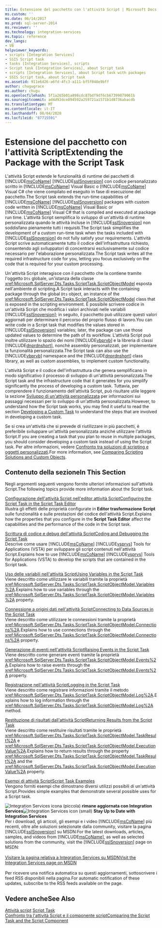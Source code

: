 ```yaml
---
title: Estensione del pacchetto con l'attività Script | Microsoft Docs
ms.custom: ''
ms.date: 06/14/2017
ms.prod: sql-server-2014
ms.reviewer: ''
ms.technology: integration-services
ms.topic: reference
dev_langs:
- VB
helpviewer_keywords:
- scripts [Integration Services]
- SSIS Script task
- tasks [Integration Services], scripts
- Script task [Integration Services], about Script task
- scripts [Integration Services], about Script task with packages
- SSIS Script task, about Script task
ms.assetid: 911e6d26-a6fd-4fc3-a111-bf5f048e9bff
author: chugugrace
ms.author: chugu
ms.openlocfilehash: 5f1a265b01a898cdc87bdf9df6cb67399879061b
ms.sourcegitcommit: ad4d92dce894592a259721a1571b1d8736abacdb
ms.translationtype: MT
ms.contentlocale: it-IT
ms.lasthandoff: 08/04/2020
ms.locfileid: "87715591"
---
```

# <a name="extending-the-package-with-the-script-task"></a><span data-ttu-id="57dff-102">Estensione del pacchetto con l'attività Script</span><span class="sxs-lookup"><span data-stu-id="57dff-102">Extending the Package with the Script Task</span></span>
  <span data-ttu-id="57dff-103">L'attività Script estende le funzionalità di runtime dei pacchetti di [!INCLUDE[msCoName](../../../includes/msconame-md.md)] [!INCLUDE[ssISnoversion](../../../includes/ssisnoversion-md.md)] con codice personalizzato scritto in [!INCLUDE[msCoName](../../../includes/msconame-md.md)] Visual Basic o [!INCLUDE[msCoName](../../../includes/msconame-md.md)] Visual C# che viene compilato ed eseguito in fase di esecuzione del pacchetto.</span><span class="sxs-lookup"><span data-stu-id="57dff-103">The Script task extends the run-time capabilities of [!INCLUDE[msCoName](../../../includes/msconame-md.md)] [!INCLUDE[ssISnoversion](../../../includes/ssisnoversion-md.md)] packages with custom code written in [!INCLUDE[msCoName](../../../includes/msconame-md.md)] Visual Basic or [!INCLUDE[msCoName](../../../includes/msconame-md.md)] Visual C# that is compiled and executed at package run time.</span></span> <span data-ttu-id="57dff-104">L'attività Script semplifica lo sviluppo di un'attività di runtime personalizzata quando le attività incluse in [!INCLUDE[ssISnoversion](../../../includes/ssisnoversion-md.md)] non soddisfano pienamente tutti i requisiti.</span><span class="sxs-lookup"><span data-stu-id="57dff-104">The Script task simplifies the development of a custom run-time task when the tasks included with [!INCLUDE[ssISnoversion](../../../includes/ssisnoversion-md.md)] do not fully satisfy your requirements.</span></span> <span data-ttu-id="57dff-105">L'attività Script scrive automaticamente tutto il codice dell'infrastruttura richiesto, consentendo agli sviluppatori di concentrarsi esclusivamente sul codice necessario per l'elaborazione personalizzata.</span><span class="sxs-lookup"><span data-stu-id="57dff-105">The Script task writes all the required infrastructure code for you, letting you focus exclusively on the code that is required for your custom processing.</span></span>  
  
 <span data-ttu-id="57dff-106">Un'attività Script interagisce con il pacchetto che la contiene tramite l'oggetto `Dts` globale, un'istanza della classe <xref:Microsoft.SqlServer.Dts.Tasks.ScriptTask.ScriptObjectModel> esposta nell'ambiente di scripting.</span><span class="sxs-lookup"><span data-stu-id="57dff-106">A Script task interacts with the containing package through the global `Dts` object, an instance of the <xref:Microsoft.SqlServer.Dts.Tasks.ScriptTask.ScriptObjectModel> class that is exposed in the scripting environment.</span></span> <span data-ttu-id="57dff-107">È possibile scrivere codice in un'attività Script che modifica i valori archiviati nelle variabili [!INCLUDE[ssISnoversion](../../../includes/ssisnoversion-md.md)]; in seguito, il pacchetto può utilizzare questi valori aggiornati per determinare il percorso del proprio flusso di lavoro.</span><span class="sxs-lookup"><span data-stu-id="57dff-107">You can write code in a Script task that modifies the values stored in [!INCLUDE[ssISnoversion](../../../includes/ssisnoversion-md.md)] variables; later, the package can use those updated values to determine the path of its workflow.</span></span> <span data-ttu-id="57dff-108">L'attività Script può inoltre utilizzare lo spazio dei nomi [!INCLUDE[vbprvb](../../../includes/vbprvb-md.md)] e la libreria di classi [!INCLUDE[dnprdnshort](../../../includes/dnprdnshort-md.md)], nonché assembly personalizzati, per implementare la funzionalità personalizzata.</span><span class="sxs-lookup"><span data-stu-id="57dff-108">The Script task can also use the [!INCLUDE[vbprvb](../../../includes/vbprvb-md.md)] namespace and the [!INCLUDE[dnprdnshort](../../../includes/dnprdnshort-md.md)] class library, as well as custom assemblies, to implement custom functionality.</span></span>  
  
 <span data-ttu-id="57dff-109">L'attività Script e il codice dell'infrastruttura che genera semplificano in modo significativo il processo di sviluppo di un'attività personalizzata.</span><span class="sxs-lookup"><span data-stu-id="57dff-109">The Script task and the infrastructure code that it generates for you simplify significantly the process of developing a custom task.</span></span> <span data-ttu-id="57dff-110">Tuttavia, per comprendere il funzionamento dell'attività Script, può risultare utile leggere la sezione [Sviluppo di un'attività personalizzata](../../extending-packages-custom-objects/task/developing-a-custom-task.md) per informazioni sui passaggi necessari per lo sviluppo di un'attività personalizzata.</span><span class="sxs-lookup"><span data-stu-id="57dff-110">However, to understand how the Script task works, you may find it useful to read the section [Developing a Custom Task](../../extending-packages-custom-objects/task/developing-a-custom-task.md) to understand the steps that are involved in developing a custom task.</span></span>  
  
 <span data-ttu-id="57dff-111">Se si crea un'attività che si prevede di riutilizzare in più pacchetti, è preferibile sviluppare un'attività personalizzata anziché utilizzare l'attività Script.</span><span class="sxs-lookup"><span data-stu-id="57dff-111">If you are creating a task that you plan to reuse in multiple packages, you should consider developing a custom task instead of using the Script task.</span></span> <span data-ttu-id="57dff-112">Per altre informazioni, vedere [Confronto tra soluzioni di scripting e oggetti personalizzati](../comparing-scripting-solutions-and-custom-objects.md).</span><span class="sxs-lookup"><span data-stu-id="57dff-112">For more information, see [Comparing Scripting Solutions and Custom Objects](../comparing-scripting-solutions-and-custom-objects.md).</span></span>  
  
## <a name="in-this-section"></a><span data-ttu-id="57dff-113">Contenuto della sezione</span><span class="sxs-lookup"><span data-stu-id="57dff-113">In This Section</span></span>  
 <span data-ttu-id="57dff-114">Negli argomenti seguenti vengono fornite ulteriori informazioni sull'attività Script.</span><span class="sxs-lookup"><span data-stu-id="57dff-114">The following topics provide more information about the Script task.</span></span>  
  
 [<span data-ttu-id="57dff-115">Configurazione dell'attività Script nell'editor attività Script</span><span class="sxs-lookup"><span data-stu-id="57dff-115">Configuring the Script Task in the Script Task Editor</span></span>](configuring-the-script-task-in-the-script-task-editor.md)  
 <span data-ttu-id="57dff-116">Illustra gli effetti delle proprietà configurate in **Editor trasformazione Script** sulle funzionalità e sulle prestazioni del codice dell'attività Script.</span><span class="sxs-lookup"><span data-stu-id="57dff-116">Explains how the properties that you configure in the **Script Task Editor** affect the capabilities and the performance of the code in the Script task.</span></span>  
  
 [<span data-ttu-id="57dff-117">Scrittura di codice e debug dell'attività Script</span><span class="sxs-lookup"><span data-stu-id="57dff-117">Coding and Debugging the Script Task</span></span>](../../control-flow/script-task.md)  
 <span data-ttu-id="57dff-118">Descrive come usare [!INCLUDE[msCoName](../../../includes/msconame-md.md)] [!INCLUDE[vsprvs](../../../includes/vsprvs-md.md)] Tools for Applications (VSTA) per sviluppare gli script contenuti nell'attività Script.</span><span class="sxs-lookup"><span data-stu-id="57dff-118">Explains how to use [!INCLUDE[msCoName](../../../includes/msconame-md.md)] [!INCLUDE[vsprvs](../../../includes/vsprvs-md.md)] Tools for Applications (VSTA) to develop the scripts that are contained in the Script task.</span></span>  
  
 [<span data-ttu-id="57dff-119">Uso delle variabili nell'attività Script</span><span class="sxs-lookup"><span data-stu-id="57dff-119">Using Variables in the Script Task</span></span>](using-variables-in-the-script-task.md)  
 <span data-ttu-id="57dff-120">Viene descritto come utilizzare le variabili tramite la proprietà <xref:Microsoft.SqlServer.Dts.Tasks.ScriptTask.ScriptObjectModel.Variables%2A>.</span><span class="sxs-lookup"><span data-stu-id="57dff-120">Explains how to use variables through the <xref:Microsoft.SqlServer.Dts.Tasks.ScriptTask.ScriptObjectModel.Variables%2A> property.</span></span>  
  
 [<span data-ttu-id="57dff-121">Connessione a origini dati nell'attività Script</span><span class="sxs-lookup"><span data-stu-id="57dff-121">Connecting to Data Sources in the Script Task</span></span>](connecting-to-data-sources-in-the-script-task.md)  
 <span data-ttu-id="57dff-122">Viene descritto come utilizzare le connessioni tramite la proprietà <xref:Microsoft.SqlServer.Dts.Tasks.ScriptTask.ScriptObjectModel.Connections%2A>.</span><span class="sxs-lookup"><span data-stu-id="57dff-122">Explains how to use connections through the <xref:Microsoft.SqlServer.Dts.Tasks.ScriptTask.ScriptObjectModel.Connections%2A> property.</span></span>  
  
 [<span data-ttu-id="57dff-123">Generazione di eventi nell'attività Script</span><span class="sxs-lookup"><span data-stu-id="57dff-123">Raising Events in the Script Task</span></span>](raising-events-in-the-script-task.md)  
 <span data-ttu-id="57dff-124">Viene descritto come generare eventi tramite la proprietà <xref:Microsoft.SqlServer.Dts.Tasks.ScriptTask.ScriptObjectModel.Events%2A>.</span><span class="sxs-lookup"><span data-stu-id="57dff-124">Explains how to raise events through the <xref:Microsoft.SqlServer.Dts.Tasks.ScriptTask.ScriptObjectModel.Events%2A> property.</span></span>  
  
 [<span data-ttu-id="57dff-125">Registrazione nell'attività Script</span><span class="sxs-lookup"><span data-stu-id="57dff-125">Logging in the Script Task</span></span>](logging-in-the-script-task.md)  
 <span data-ttu-id="57dff-126">Viene descritto come registrare informazioni tramite il metodo <xref:Microsoft.SqlServer.Dts.Tasks.ScriptTask.ScriptObjectModel.Log%2A>.</span><span class="sxs-lookup"><span data-stu-id="57dff-126">Explains how to log information through the <xref:Microsoft.SqlServer.Dts.Tasks.ScriptTask.ScriptObjectModel.Log%2A> method.</span></span>  
  
 [<span data-ttu-id="57dff-127">Restituzione di risultati dall'attività Script</span><span class="sxs-lookup"><span data-stu-id="57dff-127">Returning Results from the Script Task</span></span>](returning-results-from-the-script-task.md)  
 <span data-ttu-id="57dff-128">Viene descritto come restituire risultati tramite le proprietà <xref:Microsoft.SqlServer.Dts.Tasks.ScriptTask.ScriptObjectModel.TaskResult%2A> e <xref:Microsoft.SqlServer.Dts.Tasks.ScriptTask.ScriptObjectModel.ExecutionValue%2A>.</span><span class="sxs-lookup"><span data-stu-id="57dff-128">Explains how to return results through the property <xref:Microsoft.SqlServer.Dts.Tasks.ScriptTask.ScriptObjectModel.TaskResult%2A> and the <xref:Microsoft.SqlServer.Dts.Tasks.ScriptTask.ScriptObjectModel.ExecutionValue%2A> property.</span></span>  
  
 [<span data-ttu-id="57dff-129">Esempi di attività Script</span><span class="sxs-lookup"><span data-stu-id="57dff-129">Script Task Examples</span></span>](../../extending-packages-scripting-task-examples/script-task-examples.md)  
 <span data-ttu-id="57dff-130">Vengono forniti esempi che dimostrano diversi utilizzi possibili di un'attività Script.</span><span class="sxs-lookup"><span data-stu-id="57dff-130">Provides simple examples that demonstrate several possible uses for a Script task.</span></span>  
  
<span data-ttu-id="57dff-131">![Integration Services icona (piccola)](../../media/dts-16.gif "Icona di Integration Services (piccola)")  **rimane aggiornata con Integration Services**</span><span class="sxs-lookup"><span data-stu-id="57dff-131">![Integration Services icon (small)](../../media/dts-16.gif "Integration Services icon (small)")  **Stay Up to Date with Integration Services**</span></span><br /> <span data-ttu-id="57dff-132">Per i download, gli articoli, gli esempi e i video [!INCLUDE[msCoName](../../../includes/msconame-md.md)] più recenti, oltre alle soluzioni selezionate dalla community, visitare la pagina [!INCLUDE[ssISnoversion](../../../includes/ssisnoversion-md.md)] su MSDN:</span><span class="sxs-lookup"><span data-stu-id="57dff-132">For the latest downloads, articles, samples, and videos from [!INCLUDE[msCoName](../../../includes/msconame-md.md)], as well as selected solutions from the community, visit the [!INCLUDE[ssISnoversion](../../../includes/ssisnoversion-md.md)] page on MSDN:</span></span><br /><br /> [<span data-ttu-id="57dff-133">Visitare la pagina relativa a Integration Services su MSDN</span><span class="sxs-lookup"><span data-stu-id="57dff-133">Visit the Integration Services page on MSDN</span></span>](https://go.microsoft.com/fwlink/?LinkId=136655)<br /><br /> <span data-ttu-id="57dff-134">Per ricevere una notifica automatica su questi aggiornamenti, sottoscrivere i feed RSS disponibili nella pagina.</span><span class="sxs-lookup"><span data-stu-id="57dff-134">For automatic notification of these updates, subscribe to the RSS feeds available on the page.</span></span>  
  
## <a name="see-also"></a><span data-ttu-id="57dff-135">Vedere anche</span><span class="sxs-lookup"><span data-stu-id="57dff-135">See Also</span></span>  
 <span data-ttu-id="57dff-136">[Attività script](../../control-flow/script-task.md) </span><span class="sxs-lookup"><span data-stu-id="57dff-136">[Script Task](../../control-flow/script-task.md) </span></span>  
 [<span data-ttu-id="57dff-137">Confronto tra l'attività Script e il componente script</span><span class="sxs-lookup"><span data-stu-id="57dff-137">Comparing the Script Task and the Script Component</span></span>](../../extending-packages-scripting/comparing-the-script-task-and-the-script-component.md)  
  
  
